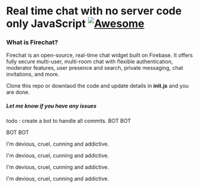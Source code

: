 # Real time chat with no server code only JavaScript [![Awesome](https://awesome.re/badge.svg)](https://awesome.re)
### What is Firechat?
Firechat is an open-source, real-time chat widget built on Firebase. It offers fully secure multi-user, multi-room chat with flexible authentication, moderator features, user presence and search, private messaging, chat invitations, and more.

Clone this repo or downlaod the code and update details in **init.js** and you are done.

##### Let me know if you have any issues

todo : create a bot to handle all commits.
BOT
BOT

BOT
BOT

I'm devious, cruel, cunning and addictive.

I'm devious, cruel, cunning and addictive.

I'm devious, cruel, cunning and addictive.

I'm devious, cruel, cunning and addictive.
